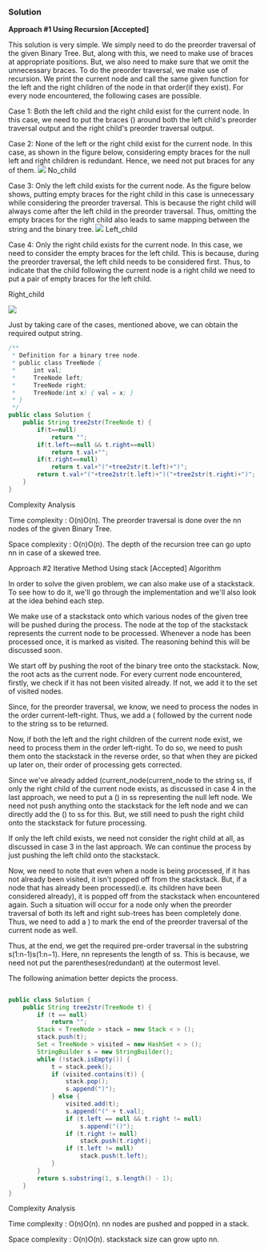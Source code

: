 ### Solution

**Approach #1 Using Recursion [Accepted]**

This solution is very simple. We simply need to do the preorder traversal of the given Binary Tree. But, along with this, we need to make use of braces at appropriate positions. But, we also need to make sure that we omit the unnecessary braces. To do the preorder traversal, we make use of recursion. We print the current node and call the same given function for the left and the right children of the node in that order(if they exist). For every node encountered, the following cases are possible.

Case 1: Both the left child and the right child exist for the current node. In this case, we need to put the braces () around both the left child's preorder traversal output and the right child's preorder traversal output.

Case 2: None of the left or the right child exist for the current node. In this case, as shown in the figure below, considering empty braces for the null left and right children is redundant. Hence, we need not put braces for any of them.
![](img/606_Case2.png)
No_child

Case 3: Only the left child exists for the current node. As the figure below shows, putting empty braces for the right child in this case is unnecessary while considering the preorder traversal. This is because the right child will always come after the left child in the preorder traversal. Thus, omitting the empty braces for the right child also leads to same mapping between the string and the binary tree.
![](img/606_Case3.png)
Left_child

Case 4: Only the right child exists for the current node. In this case, we need to consider the empty braces for the left child. This is because, during the preorder traversal, the left child needs to be considered first. Thus, to indicate that the child following the current node is a right child we need to put a pair of empty braces for the left child.

Right_child

![](img/606_Case4.png)

Just by taking care of the cases, mentioned above, we can obtain the required output string.

```Java
/**
 * Definition for a binary tree node.
 * public class TreeNode {
 *     int val;
 *     TreeNode left;
 *     TreeNode right;
 *     TreeNode(int x) { val = x; }
 * }
 */
public class Solution {
    public String tree2str(TreeNode t) {
        if(t==null)
            return "";
        if(t.left==null && t.right==null)
            return t.val+"";
        if(t.right==null)
            return t.val+"("+tree2str(t.left)+")";
        return t.val+"("+tree2str(t.left)+")("+tree2str(t.right)+")";   
    }
}

```

Complexity Analysis

Time complexity : O(n)O(n). The preorder traversal is done over the nn nodes of the given Binary Tree.

Space complexity : O(n)O(n). The depth of the recursion tree can go upto nn in case of a skewed tree.

Approach #2 Iterative Method Using stack [Accepted]
Algorithm

In order to solve the given problem, we can also make use of a stackstack. To see how to do it, we'll go through the implementation and we'll also look at the idea behind each step.

We make use of a stackstack onto which various nodes of the given tree will be pushed during the process. The node at the top of the stackstack represents the current node to be processed. Whenever a node has been processed once, it is marked as visited. The reasoning behind this will be discussed soon.

We start off by pushing the root of the binary tree onto the stackstack. Now, the root acts as the current node. For every current node encountered, firstly, we check if it has not been visited already. If not, we add it to the set of visited nodes.

Since, for the preorder traversal, we know, we need to process the nodes in the order current-left-right. Thus, we add a ( followed by the current node to the string ss to be returned.

Now, if both the left and the right children of the current node exist, we need to process them in the order left-right. To do so, we need to push them onto the stackstack in the reverse order, so that when they are picked up later on, their order of processing gets corrected.

Since we've already added (current\_node(current_node to the string ss, if only the right child of the current node exists, as discussed in case 4 in the last approach, we need to put a () in ss representing the null left node. We need not push anything onto the stackstack for the left node and we can directly add the () to ss for this. But, we still need to push the right child onto the stackstack for future processing.

If only the left child exists, we need not consider the right child at all, as discussed in case 3 in the last approach. We can continue the process by just pushing the left child onto the stackstack.

Now, we need to note that even when a node is being processed, if it has not already been visited, it isn't popped off from the stackstack. But, if a node that has already been processed(i.e. its children have been considered already), it is popped off from the stackstack when encountered again. Such a situation will occur for a node only when the preorder traversal of both its left and right sub-trees has been completely done. Thus, we need to add a ) to mark the end of the preorder traversal of the current node as well.

Thus, at the end, we get the required pre-order traversal in the substring s(1:n-1)s(1:n−1). Here, nn represents the length of ss. This is because, we need not put the parentheses(redundant) at the outermost level.

The following animation better depicts the process.

```JAVA

public class Solution {
    public String tree2str(TreeNode t) {
        if (t == null)
            return "";
        Stack < TreeNode > stack = new Stack < > ();
        stack.push(t);
        Set < TreeNode > visited = new HashSet < > ();
        StringBuilder s = new StringBuilder();
        while (!stack.isEmpty()) {
            t = stack.peek();
            if (visited.contains(t)) {
                stack.pop();
                s.append(")");
            } else {
                visited.add(t);
                s.append("(" + t.val);
                if (t.left == null && t.right != null)
                    s.append("()");
                if (t.right != null)
                    stack.push(t.right);
                if (t.left != null)
                    stack.push(t.left);
            }
        }
        return s.substring(1, s.length() - 1);
    }
}
```

Complexity Analysis

Time complexity : O(n)O(n). nn nodes are pushed and popped in a stack.

Space complexity : O(n)O(n). stackstack size can grow upto nn.